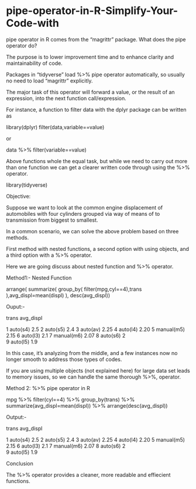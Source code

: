 # pipe-operator-in-R-Simplify-Your-Code-with

pipe operator in R comes from the “magrittr” package. What does the pipe operator do?

The purpose is to lower improvement time and to enhance clarity and maintainability of code.

Packages in “tidyverse” load %>% pipe operator automatically, so usually no need to load “magrittr” explicitly.

The major task of this operator will forward a value, or the result of an expression, into the next function call/expression.

For instance, a function to filter data with the dplyr package can be written as

library(dplyr)
filter(data,variable==value)

or

data %>% filter(variable==value)

Above functions whole the equal task, but while we need to carry out more than one function we can get a clearer written code through using the %>% operator.

library(tidyverse)

Objective:

Suppose we want to look at the common engine displacement of automobiles with four cylinders grouped via way of means of to transmission from biggest to smallest.

In a common scenario, we can solve the above problem based on three methods.

First method with nested functions, a second option with using objects, and a third option with a %>% operator.

Here we are going discuss about nested function and %>% operator.

Method1:- Nested Function

arrange(
  summarize(
    group_by(
      filter(mpg,cyl==4),trans
    ),avg_displ=mean(displ)
  ),  desc(avg_displ))

Ouput:-

trans      avg_displ
            
1 auto(s4)        2.5
2 auto(s5)        2.4
3 auto(av)        2.25
4 auto(l4)        2.20
5 manual(m5)      2.15
6 auto(l3)        2.1
7 manual(m6)      2.07
8 auto(s6)        2  
9 auto(l5)        1.9

In this case, it’s analyzing from the middle, and a few instances now no longer smooth to address those types of codes.

If you are using multiple objects (not explained here) for large data set leads to memory issues, so we can handle the same thorough %>%, operator.

Method 2: %>% pipe operator in R

mpg %>%
  filter(cyl==4) %>%
  group_by(trans) %>%
  summarize(avg_displ=mean(displ)) %>%
              arrange(desc(avg_displ))

Output:-

trans      avg_displ
            
1 auto(s4)        2.5
2 auto(s5)        2.4
3 auto(av)        2.25
4 auto(l4)        2.20
5 manual(m5)      2.15
6 auto(l3)        2.1
7 manual(m6)      2.07
8 auto(s6)        2  
9 auto(l5)        1.9

Conclusion

The %>% operator provides a cleaner, more readable and effiecient functions.
